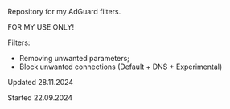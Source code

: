 Repository for my AdGuard filters.

FOR MY USE ONLY!

Filters:
- Removing unwanted parameters;
- Block unwanted connections (Default + DNS + Experimental)

Updated 28.11.2024

Started 22.09.2024
